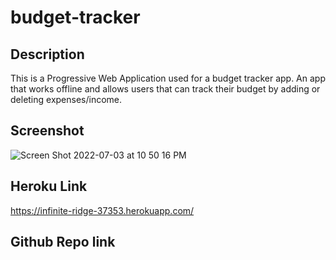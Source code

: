 # budget-tracker

## Description

This is a Progressive Web Application used for a budget tracker app. An app that works offline and allows users that can track their budget by adding or deleting expenses/income.

## Screenshot

![Screen Shot 2022-07-03 at 10 50 16 PM](https://user-images.githubusercontent.com/97936992/177073198-9522543a-19d9-43cd-8f6a-3c50c71e4dca.png)

## Heroku Link

https://infinite-ridge-37353.herokuapp.com/

## Github Repo link

